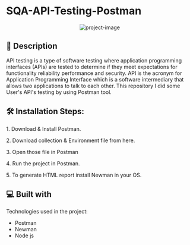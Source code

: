 # SQA-API-Testing-Postman

<p align="center"><img src="https://socialify.git.ci/shantokumarsaha123/API-Testing-Postman-SQA/image?language=1&amp;name=1&amp;owner=1&amp;stargazers=1&amp;theme=Light" alt="project-image"></p>

## 📝 Description 
API testing is a type of software testing where application programming interfaces (APIs) are tested to determine if they meet expectations for functionality reliability performance and security. API is the acronym for Application Programming Interface which is a software intermediary that allows two applications to talk to each other. This repository I did some User's API's testing by using Postman tool.
<h2>🛠️ Installation Steps:</h2>

<p>1. Download &amp; Install Postman.</p>

<p>2. Download collection &amp; Environment file from here.</p>

<p>3. Open those file in Postman</p>

<p>4. Run the project in Postman.</p>

<p>5. To generate HTML report install Newman in your OS.</p>

  
<h2>💻 Built with</h2>

Technologies used in the project:

*   Postman
*   Newman
*   Node js
